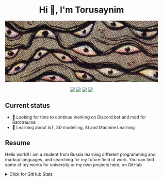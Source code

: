 <h1 align="center">Hi 👋, I'm Torusaynim</h1>

<p align="center"><img src="assets/images/banner.jpg"></p>

<p align="center">
<img src="https://img.shields.io/badge/hp-laptop-0096D6?style=for-the-badge&logo=hp&logoColor=white" />
<img src="https://img.shields.io/badge/Windows-0078D6?style=for-the-badge&logo=windows&logoColor=white" />
<img src="https://img.shields.io/badge/Intel-Core_i5_10300H-0071C5?style=for-the-badge&logo=intel&logoColor=white" />
<img src="https://img.shields.io/badge/NVIDIA-GTX1660_Ti-76B900?style=for-the-badge&logo=nvidia&logoColor=white" />
</p>

## Current status

- 🔭 Looking for time to continue working on Discord bot and mod for Barotrauma
- 🌱 Learning about IoT, 3D modelling, AI and Machine Learning

## Resume

Hello world! I am a student from Russia learning different programming and markup languages, and searching for my future field of work. You can find some of my works for university or my own projects here, on GitHub

<details>
<summary>Click for GitHub Stats</summary>
<p align="center"><a href="https://github.com/anuraghazra/github-readme-stats">
<img src="https://github-readme-stats.vercel.app/api?username=Torusaynim&show_icons=true&include_all_commits=true&count_private=true&theme=graywhite&hide_border=true" align="center" alt="Torusaynim's GitHub Stats" />
<br>
<img src="https://github-readme-stats.vercel.app/api/top-langs/?username=Torusaynim&layout=compact&theme=graywhite&hide_border=true" align="center" alt="Most Used Languages" />
</a></p>
</detailes>

<!-- Here be Dragons -->
